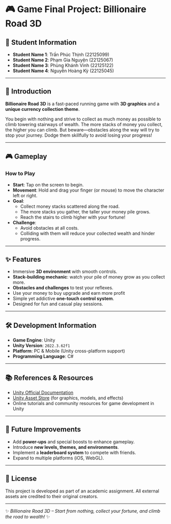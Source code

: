 # 🎮 Game Final Project: Billionaire Road 3D

## 👤 Student Information
- **Student Name 1**: Trần Phúc Thịnh (22125099)  
- **Student Name 2**: Phạm Gia Nguyện (22125067)  
- **Student Name 3**: Phùng Khánh Vinh (22125122)  
- **Student Name 4**: Nguyễn Hoàng Kỳ (22125045)  

---

## 📖 Introduction
**Billionaire Road 3D** is a fast-paced running game with **3D graphics** and a **unique currency collection theme**.  

You begin with nothing and strive to collect as much money as possible to climb towering stairways of wealth. The more stacks of money you collect, the higher you can climb. But beware—obstacles along the way will try to stop your journey. Dodge them skillfully to avoid losing your progress!  

---

## 🎮 Gameplay
### How to Play
- **Start**: Tap on the screen to begin.  
- **Movement**: Hold and drag your finger (or mouse) to move the character left or right.  
- **Goal**:  
  - Collect money stacks scattered along the road.  
  - The more stacks you gather, the taller your money pile grows.  
  - Reach the stairs to climb higher with your fortune!  
- **Challenge**:  
  - Avoid obstacles at all costs.  
  - Colliding with them will reduce your collected wealth and hinder progress.  

---

## ✨ Features
- Immersive **3D environment** with smooth controls.  
- **Stack-building mechanic**: watch your pile of money grow as you collect more.  
- **Obstacles and challenges** to test your reflexes.
- Use your money to buy upgrade and earn more profit
- Simple yet addictive **one-touch control system**.  
- Designed for fun and casual play sessions.  

---

## 🛠️ Development Information
- **Game Engine**: Unity  
- **Unity Version**: `2022.3.62f1`  
- **Platform**: PC & Mobile (Unity cross-platform support)  
- **Programming Language**: C#  

---

## 📚 References & Resources
- [Unity Official Documentation](https://docs.unity3d.com/)  
- [Unity Asset Store](https://assetstore.unity.com/) (for graphics, models, and effects)  
- Online tutorials and community resources for game development in Unity  

---

## 🚀 Future Improvements
- Add **power-ups** and special boosts to enhance gameplay.  
- Introduce **new levels, themes, and environments**.  
- Implement a **leaderboard system** to compete with friends.  
- Expand to multiple platforms (iOS, WebGL).  

---

## 📜 License
This project is developed as part of an academic assignment. All external assets are credited to their original creators.  

---

✨ *Billionaire Road 3D – Start from nothing, collect your fortune, and climb the road to wealth!* ✨
